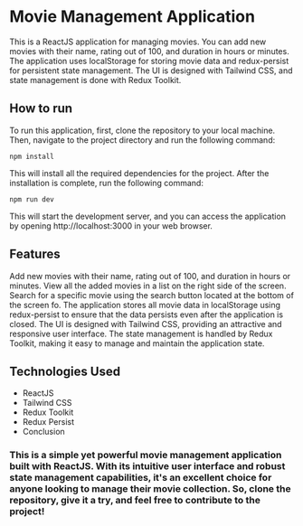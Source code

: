# Movie Management Application

This is a ReactJS application for managing movies. You can add new movies with their name, rating out of 100, and duration in hours or minutes. The application uses localStorage for storing movie data and redux-persist for persistent state management. The UI is designed with Tailwind CSS, and state management is done with Redux Toolkit.

## How to run
To run this application, first, clone the repository to your local machine. Then, navigate to the project directory and run the following command:

```
npm install
```
This will install all the required dependencies for the project. After the installation is complete, run the following command:

```
npm run dev
```
This will start the development server, and you can access the application by opening http://localhost:3000 in your web browser.

## Features
Add new movies with their name, rating out of 100, and duration in hours or minutes.
View all the added movies in a list on the right side of the screen.
Search for a specific movie using the search button located at the bottom of the screen fo.
The application stores all movie data in localStorage using redux-persist to ensure that the data persists even after the application is closed.
The UI is designed with Tailwind CSS, providing an attractive and responsive user interface.
The state management is handled by Redux Toolkit, making it easy to manage and maintain the application state.
## Technologies Used
* ReactJS
* Tailwind CSS
* Redux Toolkit
* Redux Persist
* Conclusion
### This is a simple yet powerful movie management application built with ReactJS. With its intuitive user interface and robust state management capabilities, it's an excellent choice for anyone looking to manage their movie collection. So, clone the repository, give it a try, and feel free to contribute to the project!
